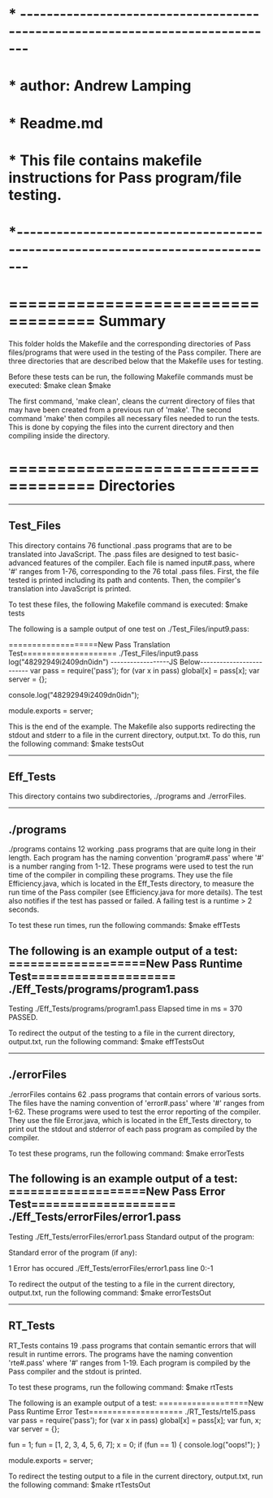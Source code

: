 # * ----------------------------------------------------------------------------- #
# * author: Andrew Lamping 								     #
# * Readme.md										     #
# * This file contains makefile instructions for Pass program/file testing.	     #
# *------------------------------------------------------------------------------ #

===================================
Summary
===================================
This folder holds the Makefile and the corresponding directories of Pass files/programs that were used in the testing
of the Pass compiler. There are three directories that are described below that the Makefile uses for testing.

Before these tests can be run, the following Makefile commands must be executed:
$make clean
$make

The first command, 'make clean', cleans the current directory of files that may have been created from a previous run
of 'make'. The second command 'make' then compiles all necessary files needed to run the tests. This is done by copying
the files into the current directory and then compiling inside the directory.

===================================
Directories
===================================

-----------------------------------
Test_Files
-----------------------------------
This directory contains 76 functional .pass programs that are to be translated into JavaScript. 
The .pass files are designed to test basic-advanced features of the compiler.
Each file is named input#.pass, where '#' ranges from 1-76, corresponding to the 76 total .pass files.
First, the file tested is printed including its path and contents.
Then, the compiler's translation into JavaScript is printed.

To test these files, the following Makefile command is executed:
$make tests

The following is a sample output of one test on ./Test_Files/input9.pass:


===================New Pass Translation Test====================
./Test_Files/input9.pass
log("48292949i2409dn0idn")
------------------JS Below-------------------------
var pass = require('pass');
for (var x in pass)
  global[x] = pass[x];
var server = {};

console.log("48292949i2409dn0idn");

module.exports = server;


This is the end of the example. The Makefile also supports redirecting the stdout and stderr to a file in the current
directory, output.txt. To do this, run the following command:
$make testsOut


-----------------------------------
Eff_Tests
-----------------------------------
This directory contains two subdirectories, ./programs and ./errorFiles. 

------
./programs
------
./programs contains 12 working .pass programs that are quite long in their length. Each program has the naming convention
'program#.pass' where '#' is a number ranging from 1-12. 
These programs were used to test the run time of the compiler in compiling these programs. They use the file Efficiency.java, 
which is located in the Eff_Tests directory, to measure the run time of the Pass compiler (see Efficiency.java for more details). 
The test also notifies if the test has passed or failed. A failing test is a runtime > 2 seconds.

To test these run times, run the following commands:
$make effTests

The following is an example output of a test:
===================New Pass Runtime Test====================
./Eff_Tests/programs/program1.pass
--------------
Testing ./Eff_Tests/programs/program1.pass
Elapsed time in ms = 370
PASSED.


To redirect the output of the testing to a file in the current directory, output.txt, run the following command:
$make effTestsOut

-----------------------------------
./errorFiles
-----------------------------------
./errorFiles contains 62 .pass programs that contain errors of various sorts. 
The files have the naming convention of 'error#.pass' where '#' ranges from 1-62.
These programs were used to test the error reporting of the compiler. They use the file Error.java, which is located
in the Eff_Tests directory, to print out the stdout and stderror of each pass program as compiled by the compiler. 

To test these programs, run the following command:
$make errorTests

The following is an example output of a test:
===================New Pass Error Test====================
./Eff_Tests/errorFiles/error1.pass
--------------
Testing ./Eff_Tests/errorFiles/error1.pass
Standard output of the program:

Standard error of the program (if any):

1 Error has occured
./Eff_Tests/errorFiles/error1.pass line 0:-1


To redirect the output of the testing to a file in the current directory, output.txt, run the following command:
$make errorTestsOut

-----------------------------------
RT_Tests
-----------------------------------
RT_Tests contains 19 .pass programs that contain semantic errors that will result in runtime errors. 
The programs have the naming convention 'rte#.pass' where '#' ranges from 1-19.
Each program is compiled by the Pass compiler and the stdout is printed.

To test these programs, run the following command:
$make rtTests

The following is an example output of a test:
===================New Pass Runtime Error Test====================
./RT_Tests/rte15.pass
var pass = require('pass');
for (var x in pass)
  global[x] = pass[x];
var fun, x;
var server = {};

fun = 1;
fun = [1, 2, 3, 4, 5, 6, 7];
x = 0;
if (fun == 1) {
  console.log("oops!");
}

module.exports = server;


To redirect the testing output to a file in the current directory, output.txt, run the following command:
$make rtTestsOut